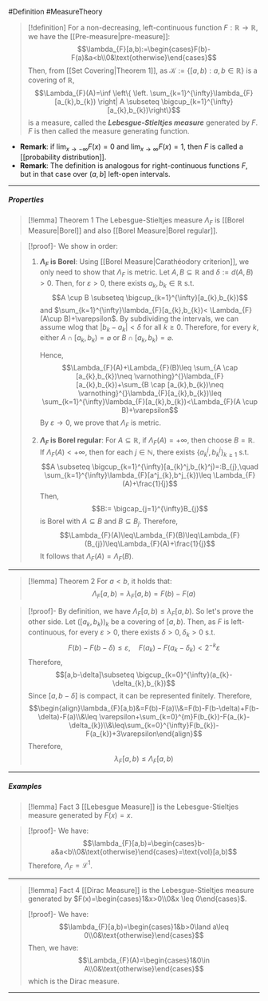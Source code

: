 #Definition #MeasureTheory 

> [!definition]
> For a non-decreasing, left-continuous function $F:\mathbb{R} \to \mathbb{R}$, we have the [[Pre-measure|pre-measure]]: $$\lambda_{F}[a,b):=\begin{cases}F(b)-F(a)&a<b\\0&\text{otherwise}\end{cases}$$Then, from [[Set Covering|Theorem 1]], as $\mathcal{K}:=\{ [a,b):a,b\in \mathbb{R} \}$ is a covering of $\mathbb{R}$, $$\Lambda_{F}(A)=\inf \left\{  \left.   \sum_{k=1}^{\infty}\lambda_{F}[a_{k},b_{k}) \right|  A \subseteq \bigcup_{k=1}^{\infty}[a_{k},b_{k})\right\}$$is a measure, called the ***Lebesgue-Stieltjes measure*** generated by $F$. $F$ is then called the measure generating function.

- **Remark**: if $\lim_{ x \to -\infty }F(x)=0$ and $\lim_{ x \to \infty }F(x)=1$, then $F$ is called a [[probability distribution]].
- **Remark**: The definition is analogous for right-continuous functions $F$, but in that case over $(a,b]$ left-open intervals. 
---
##### Properties
> [!lemma] Theorem 1
> The Lebesgue-Stieltjes measure $\Lambda_{F}$ is [[Borel Measure|Borel]] and also [[Borel Measure|Borel regular]]. 

> [!proof]-
> We show in order:
> 1. **$\Lambda_{F}$ is Borel**: Using [[Borel Measure|Carathéodory criterion]], we only need to show that $\Lambda_{F}$ is metric. Let $A,B\subseteq \mathbb{R}$ and $\delta:= d(A,B)>0$. Then, for $\varepsilon>0$, there exists $a_{k},b_{k}\in \mathbb{R}$ s.t. $$A \cup B \subseteq \bigcup_{k=1}^{\infty}[a_{k},b_{k})$$and $\sum_{k=1}^{\infty}\lambda_{F}[a_{k},b_{k})< \Lambda_{F}(A\cup B)+\varepsilon$. By subdividing the intervals, we can assume wlog that $|b_{k}-a_{k}|<\delta$ for all $k\geq 0$. Therefore, for every $k$, either $A \cap [a_{k},b_k)=\varnothing$ or $B \cap [a_{k},b_{k})=\varnothing$. 
>    
>    Hence, $$\Lambda_{F}(A)+\Lambda_{F}(B)\leq \sum_{A \cap [a_{k},b_{k})\neq \varnothing}^{}\lambda_{F}[a_{k},b_{k})+\sum_{B \cap [a_{k},b_{k})\neq \varnothing}^{}\lambda_{F}[a_{k},b_{k})\leq \sum_{k=1}^{\infty}\lambda_{F}[a_{k},b_{k})<\Lambda_{F}(A \cup B)+\varepsilon$$By $\varepsilon \to 0$, we prove that $\Lambda_{F}$ is metric.
> 
> 2. **$\Lambda_{F}$ is Borel regular**:  For $A \subseteq \mathbb{R}$, if $\Lambda_{F}(A)=+\infty$, then choose $B = \mathbb{R}$. If $\Lambda_{F}(A)<+\infty$, then for each $j\in \mathbb{N}$, there exists $\{ a^j_{k},b^j_{k} \}_{k\geq 1}$ s.t. $$A \subseteq \bigcup_{k=1}^{\infty}[a_{k}^j,b_{k}^j)=:B_{j},\quad \sum_{k=1}^{\infty}\lambda_{F}[a^j_{k},b^j_{k})\leq \Lambda_{F}(A)+\frac{1}{j}$$Then, $$B:= \bigcap_{j=1}^{\infty}B_{j}$$ is Borel with $A \subseteq B$ and $B \subseteq B_{j}$. Therefore, $$\Lambda_{F}(A)\leq\Lambda_{F}(B)\leq\Lambda_{F}(B_{j})\leq\Lambda_{F}(A)+\frac{1}{j}$$It follows that $\Lambda_{F}(A)=\Lambda_{F}(B)$.
---
> [!lemma] Theorem 2
> For $a<b$, it holds that: $$\Lambda_{F}[a,b)=\lambda_{F}[a,b)=F(b)-F(a)$$

> [!proof]-
> By definition, we have $\Lambda_{F}[a,b)\leq\lambda_{F}[a,b)$. So let's prove the other side. Let $([a_{k},b_{k}))_{k}$ be a covering of $[a,b)$. Then, as $F$ is left-continuous, for every $\varepsilon>0$, there exists $\delta>0,\delta_{k}>0$ s.t. $$F(b)-F(b-\delta)\leq \varepsilon, \quad F(a_{k})-F(a_{k}-\delta_{k})<2^{-k}\varepsilon$$Therefore, $$[a,b-\delta]\subseteq \bigcup_{k=0}^{\infty}(a_{k}-\delta_{k},b_{k})$$Since $[a,b-\delta]$ is compact, it can be represented finitely. Therefore, $$\begin{align}\lambda_{F}[a,b)&=F(b)-F(a)\\&=F(b)-F(b-\delta)+F(b-\delta)-F(a)\\&\leq \varepsilon+\sum_{k=0}^{m}F(b_{k})-F(a_{k}-\delta_{k})\\&\leq\sum_{k=0}^{\infty}F(b_{k})-F(a_{k})+3\varepsilon\end{align}$$Therefore, $$\lambda_{F}[a,b)\leq \Lambda_{F}[a,b)$$
---
##### Examples
> [!lemma] Fact 3
> [[Lebesgue Measure]] is the Lebesgue-Stieltjes measure generated by $F(x)=x$.

> [!proof]-
> We have: $$\lambda_{F}[a,b)=\begin{cases}b-a&a<b\\0&\text{otherwise}\end{cases}=\text{vol}[a,b)$$Therefore, $\Lambda_{F}=\mathcal{L}^1$.
---
> [!lemma] Fact 4
> [[Dirac Measure]] is the Lebesgue-Stieltjes measure generated by $F(x)=\begin{cases}1&x>0\\0&x \leq 0\end{cases}$. 

> [!proof]-
> We have: $$\lambda_{F}[a,b)=\begin{cases}1&b>0\land a\leq 0\\0&\text{otherwise}\end{cases}$$Then, we have: $$\Lambda_{F}(A)=\begin{cases}1&0\in A\\0&\text{otherwise}\end{cases}$$which is the Dirac measure.

---
